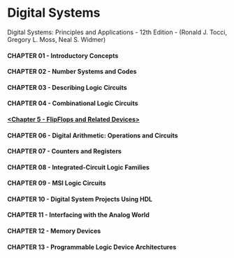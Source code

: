 # Digital Systems

Digital Systems: Principles and Applications - 12th Edition - (Ronald J. Tocci, Gregory L. Moss, Neal S. Widmer)

#### CHAPTER 01 - Introductory Concepts
#### CHAPTER 02 - Number Systems and Codes
#### CHAPTER 03 - Describing Logic Circuits
#### CHAPTER 04 - Combinational Logic Circuits
#### [<Chapter 5 - FlipFlops and Related Devices>](https://github.com/truong92cdv/Digital-Systems/tree/main/Chapter%205%20-%20FlipFlops%20and%20Related%20Devices)
#### CHAPTER 06 - Digital Arithmetic: Operations and Circuits
#### CHAPTER 07 - Counters and Registers
#### CHAPTER 08 - Integrated-Circuit Logic Families
#### CHAPTER 09 - MSI Logic Circuits
#### CHAPTER 10 - Digital System Projects Using HDL
#### CHAPTER 11 - Interfacing with the Analog World
#### CHAPTER 12 - Memory Devices
#### CHAPTER 13 - Programmable Logic Device Architectures
